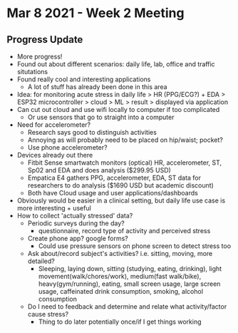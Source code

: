 # Mar 8 2021 - Week 2 Meeting

## Progress Update

* More progress!
* Found out about different scenarios: daily life, lab, office and traffic situtations
* Found really cool and interesting applications
  * A lot of stuff has already been done in this area
* Idea: for monitoring acute stress in daily life > HR (PPG/ECG?) + EDA > ESP32 microcontroller > cloud > ML > result > displayed via application
* Can cut out cloud and use wifi locally to computer if too complicated
  * Or use sensors that go to straight into a computer
* Need for accelerometer?
  * Research says good to distinguish activities
  * Annoying as will probably need to be placed on hip/waist; pocket?
  * Use phone accelerometer?
* Devices already out there
  * Fitbit Sense smartwatch monitors (optical) HR, accelerometer, ST, Sp02 and EDA and does analysis ($299.95 USD)
  * Empatica E4 gathers PPG, accelerometer, EDA, ST data for researchers to do analysis ($1690 USD but academic discount)
  * Both have Cloud usage and user applications/dashboards
* Obviously would be easier in a clinical setting, but daily life use case is more interesting + useful
* How to collect 'actually stressed' data?
  * Periodic surveys during the day?
    * questionnaire, record type of activity and perceived stress
  * Create phone app? google forms?
    * Could use pressure sensors on phone screen to detect stress too
  * Ask about/record subject's activities? i.e. sitting, moving, more detailed?
    * Sleeping, laying down, sitting (studying, eating, drinking), light movement(walk/chores/work), medium(fast walk/bike), heavy(gym/running), eating, small screen usage, large screen usage, caffeinated drink consumption, smoking, alcohol consumption
  * Do I need to feedback and determine and relate what activity/factor cause stress?
    * Thing to do later potentially once/if I get things working
